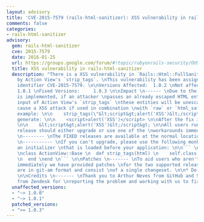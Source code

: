 ```yaml
---
layout: advisory
title: 'CVE-2015-7579 (rails-html-sanitizer): XSS vulnerability in rails-html-sanitizer'
comments: false
categories:
- rails-html-sanitizer
advisory:
  gem: rails-html-sanitizer
  cve: 2015-7579
  date: 2016-01-25
  url: https://groups.google.com/forum/#!topic/rubyonrails-security/OU9ugTZcbjc
  title: XSS vulnerability in rails-html-sanitizer
  description: "There is a XSS vulnerability in `Rails::Html::FullSanitizer` used
    by Action View's `strip_tags`. \nThis vulnerability has been assigned the CVE
    identifier CVE-2015-7579. \n\nVersions Affected:  1.0.2 \nNot affected:       1.0.0,
    1.0.1 \nFixed Versions:     1.0.3 \n\nImpact \n------ \nDue to the way that `Rails::Html::FullSanitizer`
    is implemented, if an attacker \npasses an already escaped HTML entity to the
    input of Action View's `strip_tags` \nthese entities will be unescaped what may
    cause a XSS attack if used in combination \nwith `raw` or `html_safe`. \n\nFor
    example: \n\n    strip_tags(\"&lt;script&gt;alert('XSS')&lt;/script&gt;\") \n\nWould
    generate: \n\n    <script>alert('XSS')</script> \n\nAfter the fix it will generate:
    \n\n    &lt;script&gt;alert('XSS')&lt;/script&gt; \n\nAll users running an affected
    release should either upgrade or use one of the \nworkarounds immediately. \n\nReleases
    \n-------- \nThe FIXED releases are available at the normal locations. \n\nWorkarounds
    \n----------- \nIf you can't upgrade, please use the following monkey patch in
    an initializer \nthat is loaded before your application: \n\n``` \n$ cat config/initializers/strip_tags_fix.rb
    \nclass ActionView::Base \n  def strip_tags(html) \n    self.class.full_sanitizer.sanitize(html)
    \n  end \nend \n``` \n\nPatches \n------- \nTo aid users who aren't able to upgrade
    immediately we have provided patches \nfor the two supported release series. They
    are in git-am format and consist \nof a single changeset. \n\n* Do-not-unescape-already-escaped-HTML-entities.patch
    \n\nCredits \n------- \nThank you to Arthur Neves from GitHub and Spyros Livathinos
    from Zendesk for \nreporting the problem and working with us to fix it. \n"
  unaffected_versions:
  - "~> 1.0.0"
  - "~> 1.0.1"
  patched_versions:
  - ">= 1.0.3"
---
```

